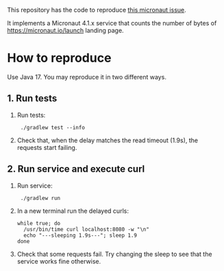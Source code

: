 This repository has the code to reproduce [this micronaut issue](https://github.com/micronaut-projects/micronaut-core/issues/9843). 

It implements a Micronaut 4.1.x service that counts the number of bytes of https://micronaut.io/launch landing page.

# How to reproduce
Use Java 17. You may reproduce it in two different ways.

## 1. Run tests

1. Run tests:
   ```
    ./gradlew test --info
   ```
2. Check that, when the delay matches the read timeout (1.9s), the requests start failing.

## 2. Run service and execute curl

1. Run service:
   ```
    ./gradlew run
   ```
2. In a new terminal run the delayed curls:
   ```
   while true; do
     /usr/bin/time curl localhost:8080 -w "\n"
     echo "---sleeping 1.9s---"; sleep 1.9
   done
   ```
3. Check that some requests fail. Try changing the sleep to see that the service works fine otherwise.

